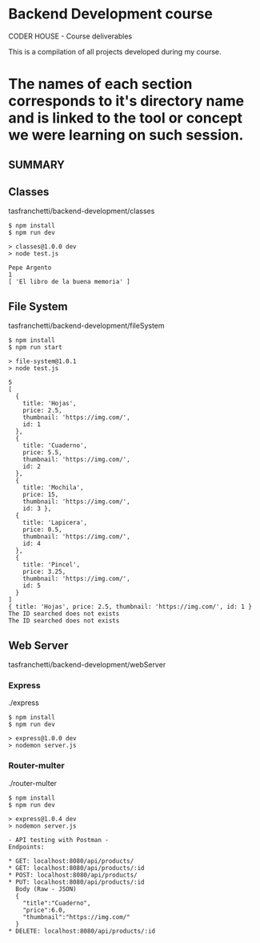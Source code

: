 # Backend Development course
CODER HOUSE - Course deliverables

This is a compilation of all projects developed during my course. 

The names of each section corresponds to it's directory name and is linked to the tool or concept we were learning on such session.
============================================


## SUMMARY

## Classes
tasfranchetti/backend-development/classes

```
$ npm install
$ npm run dev

> classes@1.0.0 dev
> node test.js

Pepe Argento
1
[ 'El libro de la buena memoria' ]
```

## File System
tasfranchetti/backend-development/fileSystem

```
$ npm install
$ npm run start

> file-system@1.0.1 
> node test.js

5
[
  { 
    title: 'Hojas', 
    price: 2.5, 
    thumbnail: 'https://img.com/', 
    id: 1 
  },
  {
    title: 'Cuaderno',
    price: 5.5,
    thumbnail: 'https://img.com/',
    id: 2
  },
  { 
    title: 'Mochila', 
    price: 15, 
    thumbnail: 'https://img.com/', 
    id: 3 },
  {
    title: 'Lapicera',
    price: 0.5,
    thumbnail: 'https://img.com/',
    id: 4
  },
  {
    title: 'Pincel',
    price: 3.25,
    thumbnail: 'https://img.com/',
    id: 5
  }
]
{ title: 'Hojas', price: 2.5, thumbnail: 'https://img.com/', id: 1 }
The ID searched does not exists
The ID searched does not exists

```

## Web Server
tasfranchetti/backend-development/webServer

### Express
./express

```
$ npm install
$ npm run dev

> express@1.0.0 dev
> nodemon server.js

```

### Router-multer
./router-multer

```
$ npm install
$ npm run dev

> express@1.0.4 dev
> nodemon server.js

- API testing with Postman - 
Endpoints:

* GET: localhost:8080/api/products/
* GET: localhost:8080/api/products/:id
* POST: localhost:8080/api/products/
* PUT: localhost:8080/api/products/:id
  Body (Raw - JSON)
  {
    "title":"Cuaderno",
    "price":6.0,
    "thumbnail":"https://img.com/"
  }
* DELETE: localhost:8080/api/products/:id

```
